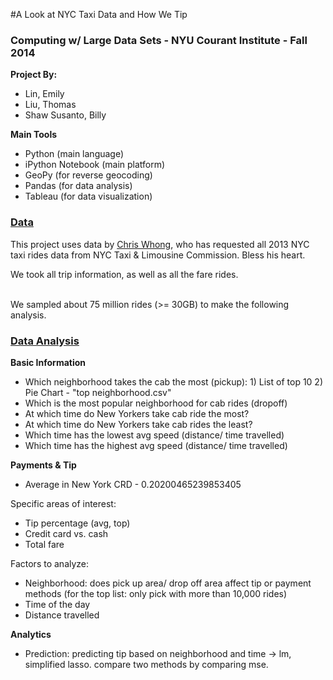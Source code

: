 
#A Look at NYC Taxi Data and How We Tip

<h3>Computing w/ Large Data Sets - NYU Courant Institute - Fall 2014</h3>

<b>Project By:</b>

- Lin, Emily  
- Liu, Thomas  
- Shaw Susanto, Billy

<b>Main Tools</b>

- Python (main language)
- iPython Notebook (main platform)
- GeoPy (for reverse geocoding)
- Pandas (for data analysis)
- Tableau (for data visualization)

<h3><u>Data</u></h3>
This project uses data by <a href="http://chriswhong.com/open-data/foil_nyc_taxi/">Chris Whong</a>, who has
requested all 2013 NYC taxi rides data from NYC Taxi & Limousine Commission. Bless his heart.

We took all trip information, as well as all the fare rides. </br>

</br>
We sampled about 75 million rides (>= 30GB) to make the following analysis. 

<h3><u>Data Analysis</u></h3>

<b>Basic Information</b>

  - Which neighborhood takes the cab the most (pickup): 1) List of top 10 2) Pie Chart - "top neighborhood.csv"
  - Which is the most popular neighborhood for cab rides (dropoff) 
  - At which time do New Yorkers take cab ride the most? 
  - At which time do New Yorkers take cab rides the least? 
  - Which time has the lowest avg speed (distance/ time travelled) 
  - Which time has the highest avg speed (distance/ time travelled) 
  
<b>Payments & Tip </b>

  - Average in New York CRD - 0.20200465239853405

  Specific areas of interest:
  - Tip percentage (avg, top)
  - Credit card vs. cash
  - Total fare
  
  Factors to analyze:
  - Neighborhood: does pick up area/ drop off area affect tip or payment methods (for the top list: only pick with more than 10,000 rides)
  - Time of the day
  - Distance travelled
  
<b>Analytics</b>

  - Prediction: predicting tip based on neighborhood and time -> lm, simplified lasso. compare two methods by comparing mse. 
